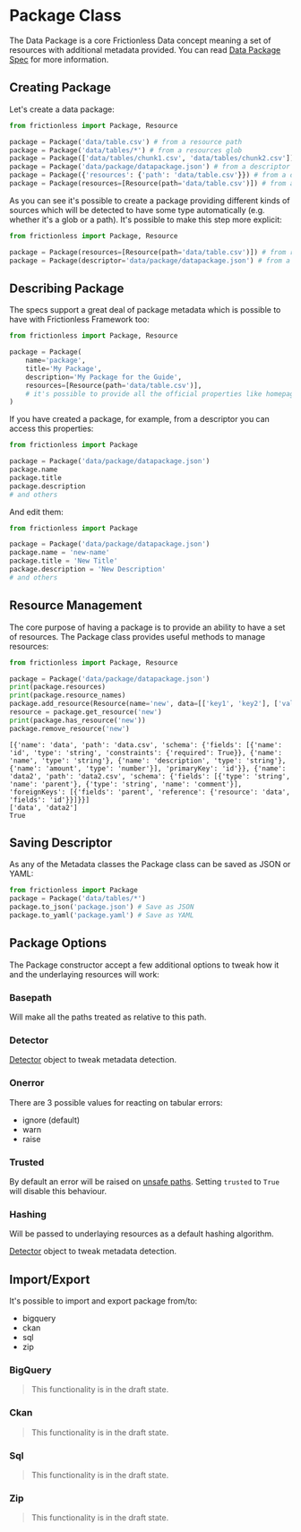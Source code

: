# Package Class

The Data Package is a core Frictionless Data concept meaning a set of resources with additional metadata provided. You can read [Data Package Spec](https://specs.frictionlessdata.io/data-package/) for more information.

## Creating Package

Let's create a data package:

```python title="Python"
from frictionless import Package, Resource

package = Package('data/table.csv') # from a resource path
package = Package('data/tables/*') # from a resources glob
package = Package(['data/tables/chunk1.csv', 'data/tables/chunk2.csv']) # from a list
package = Package('data/package/datapackage.json') # from a descriptor path
package = Package({'resources': {'path': 'data/table.csv'}}) # from a descriptor
package = Package(resources=[Resource(path='data/table.csv')]) # from arguments
```

As you can see it's possible to create a package providing different kinds of sources which will be detected to have some type automatically (e.g. whether it's a glob or a path). It's possible to make this step more explicit:

```python title="Python"
from frictionless import Package, Resource

package = Package(resources=[Resource(path='data/table.csv')]) # from resources
package = Package(descriptor='data/package/datapackage.json') # from a descriptor
```

## Describing Package

The specs support a great deal of package metadata which is possible to have with Frictionless Framework too:

```python title="Python"
from frictionless import Package, Resource

package = Package(
    name='package',
    title='My Package',
    description='My Package for the Guide',
    resources=[Resource(path='data/table.csv')],
    # it's possible to provide all the official properties like homepage, version, etc
)
```

If you have created a package, for example, from a descriptor you can access this properties:

```python title="Python"
from frictionless import Package

package = Package('data/package/datapackage.json')
package.name
package.title
package.description
# and others
```

And edit them:

```python title="Python"
from frictionless import Package

package = Package('data/package/datapackage.json')
package.name = 'new-name'
package.title = 'New Title'
package.description = 'New Description'
# and others
```

## Resource Management

The core purpose of having a package is to provide an ability to have a set of resources. The Package class provides useful methods to manage resources:

```python title="Python"
from frictionless import Package, Resource

package = Package('data/package/datapackage.json')
print(package.resources)
print(package.resource_names)
package.add_resource(Resource(name='new', data=[['key1', 'key2'], ['val1', 'val2']]))
resource = package.get_resource('new')
print(package.has_resource('new'))
package.remove_resource('new')
```
```
[{'name': 'data', 'path': 'data.csv', 'schema': {'fields': [{'name': 'id', 'type': 'string', 'constraints': {'required': True}}, {'name': 'name', 'type': 'string'}, {'name': 'description', 'type': 'string'}, {'name': 'amount', 'type': 'number'}], 'primaryKey': 'id'}}, {'name': 'data2', 'path': 'data2.csv', 'schema': {'fields': [{'type': 'string', 'name': 'parent'}, {'type': 'string', 'name': 'comment'}], 'foreignKeys': [{'fields': 'parent', 'reference': {'resource': 'data', 'fields': 'id'}}]}}]
['data', 'data2']
True
```

## Saving Descriptor

As any of the Metadata classes the Package class can be saved as JSON or YAML:

```python title="Python"
from frictionless import Package
package = Package('data/tables/*')
package.to_json('package.json') # Save as JSON
package.to_yaml('package.yaml') # Save as YAML
```

## Package Options

The Package constructor accept a few additional options to tweak how it and the underlaying resources will work:

### Basepath

Will make all the paths treated as relative to this path.

### Detector

[Detector](detector-guide.md) object to tweak metadata detection.

### Onerror

There are 3 possible values for reacting on tabular errors:
- ignore (default)
- warn
- raise

### Trusted

By default an error will be raised on [unsafe paths](https://specs.frictionlessdata.io/data-resource/#url-or-path). Setting `trusted` to `True` will disable this behaviour.

### Hashing

Will be passed to underlaying resources as a default hashing algorithm.

[Detector](detector-guide.md) object to tweak metadata detection.

## Import/Export

It's possible to import and export package from/to:
- bigquery
- ckan
- sql
- zip

### BigQuery

> This functionality is in the draft state.

### Ckan

> This functionality is in the draft state.

### Sql

> This functionality is in the draft state.

### Zip

> This functionality is in the draft state.
